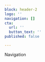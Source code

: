 ```yaml
---
block: header-2
logo: ''
navigation: []
cta:
  url: ''
  button_text: ''
published: false

---
```

Navigation